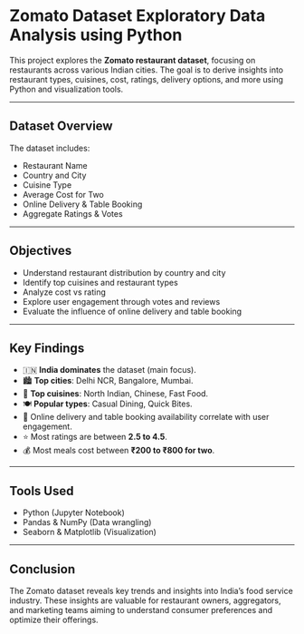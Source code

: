 # Zomato Dataset Exploratory Data Analysis using Python

This project explores the **Zomato restaurant dataset**, focusing on restaurants across various Indian cities. The goal is to derive insights into restaurant types, cuisines, cost, ratings, delivery options, and more using Python and visualization tools.

---

## Dataset Overview

The dataset includes:

- Restaurant Name
- Country and City
- Cuisine Type
- Average Cost for Two
- Online Delivery & Table Booking
- Aggregate Ratings & Votes

---

## Objectives

- Understand restaurant distribution by country and city
- Identify top cuisines and restaurant types
- Analyze cost vs rating
- Explore user engagement through votes and reviews
- Evaluate the influence of online delivery and table booking

---

## Key Findings

- 🇮🇳 **India dominates** the dataset (main focus).
- 🏙️ **Top cities**: Delhi NCR, Bangalore, Mumbai.
- 🍲 **Top cuisines**: North Indian, Chinese, Fast Food.
- 🍽️ **Popular types**: Casual Dining, Quick Bites.
- 📱 Online delivery and table booking availability correlate with user engagement.
- ⭐ Most ratings are between **2.5 to 4.5**.
- 💰 Most meals cost between **₹200 to ₹800 for two**.

---

## Tools Used

- Python (Jupyter Notebook)
- Pandas & NumPy (Data wrangling)
- Seaborn & Matplotlib (Visualization)

---

## Conclusion

The Zomato dataset reveals key trends and insights into India’s food service industry. These insights are valuable for restaurant owners, aggregators, and marketing teams aiming to understand consumer preferences and optimize their offerings.

